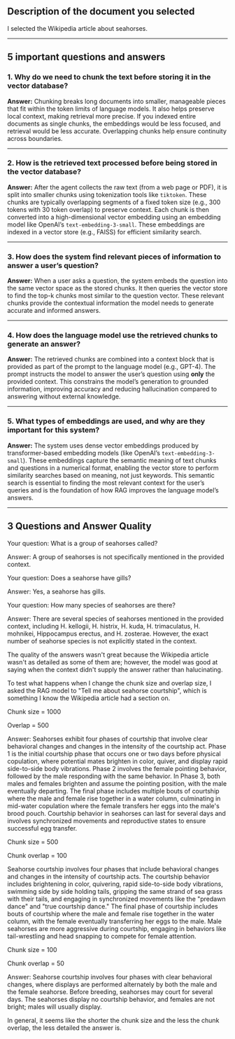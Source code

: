 ## Description of the document you selected

I selected the Wikipedia article about seahorses.


---

## 5 important questions and answers

### 1. Why do we need to chunk the text before storing it in the vector database?

**Answer:**
Chunking breaks long documents into smaller, manageable pieces that fit within the token limits of language models. It also helps preserve local context, making retrieval more precise. If you indexed entire documents as single chunks, the embeddings would be less focused, and retrieval would be less accurate. Overlapping chunks help ensure continuity across boundaries.

---

### 2. How is the retrieved text processed before being stored in the vector database?

**Answer:**
After the agent collects the raw text (from a web page or PDF), it is split into smaller chunks using tokenization tools like `tiktoken`. These chunks are typically overlapping segments of a fixed token size (e.g., 300 tokens with 30 token overlap) to preserve context. Each chunk is then converted into a high-dimensional vector embedding using an embedding model like OpenAI’s `text-embedding-3-small`. These embeddings are indexed in a vector store (e.g., FAISS) for efficient similarity search.

---

### 3. How does the system find relevant pieces of information to answer a user’s question?

**Answer:**
When a user asks a question, the system embeds the question into the same vector space as the stored chunks. It then queries the vector store to find the top-k chunks most similar to the question vector. These relevant chunks provide the contextual information the model needs to generate accurate and informed answers.

---

### 4. How does the language model use the retrieved chunks to generate an answer?

**Answer:**
The retrieved chunks are combined into a context block that is provided as part of the prompt to the language model (e.g., GPT-4). The prompt instructs the model to answer the user’s question using **only** the provided context. This constrains the model’s generation to grounded information, improving accuracy and reducing hallucination compared to answering without external knowledge.

---

### 5. What types of embeddings are used, and why are they important for this system?

**Answer:**
The system uses dense vector embeddings produced by transformer-based embedding models (like OpenAI’s `text-embedding-3-small`). These embeddings capture the semantic meaning of text chunks and questions in a numerical format, enabling the vector store to perform similarity searches based on meaning, not just keywords. This semantic search is essential to finding the most relevant context for the user’s queries and is the foundation of how RAG improves the language model’s answers.

---

## 3 Questions and Answer Quality

Your question: What is a group of seahorses called?

Answer: A group of seahorses is not specifically mentioned in the provided context.


Your question: Does a seahorse have gills?

Answer: Yes, a seahorse has gills.


Your question: How many species of seahorses are there?

Answer: There are several species of seahorses mentioned in the provided context, including H. kellogii, H. histrix, H. kuda, 
H. trimaculatus, H. mohnikei, Hippocampus erectus, and H. zosterae. However, the exact number of seahorse species is not explicitly stated in the context.

The quality of the answers wasn't great because the Wikipedia article wasn't as detailed as some of them are; however, the model was good at saying when the context didn't supply the answer rather than halucinating.

To test what happens when I change the chunk size and overlap size, I asked the RAG model to "Tell me about seahorse courtship", which is something I know the Wikipedia article had a section on.

Chunk size = 1000

Overlap = 500

Answer: Seahorses exhibit four phases of courtship that involve clear behavioral changes and changes in the intensity of the courtship act. Phase 1 is the initial courtship phase that occurs one or two days before physical copulation, where potential mates brighten in color, quiver, and display rapid side-to-side body vibrations. Phase 2 involves the female pointing behavior, followed by the male responding with the same behavior. In Phase 3, both males and females brighten and assume the pointing position, with the male eventually departing. The final phase includes multiple bouts of courtship where the male and female rise together in a water column, culminating in mid-water copulation where the female transfers her eggs into the male's brood pouch. Courtship behavior in seahorses can last for several days and involves synchronized movements and reproductive states to ensure successful egg transfer.

Chunk size = 500

Chunk overlap = 100

Seahorse courtship involves four phases that include behavioral changes and changes in the intensity of courtship acts. The courtship behavior includes brightening in color, quivering, rapid side-to-side body vibrations, swimming side by side holding tails, gripping the same strand of sea grass with their tails, and engaging in synchronized movements like the "predawn dance" and "true courtship dance." The final phase of courtship includes bouts of courtship where the male and female rise together in the water column, with the female eventually transferring her eggs to the male. Male seahorses are more aggressive during courtship, engaging in behaviors like tail-wrestling and head snapping to compete for female attention.



Chunk size = 100

Chunk overlap = 50

Answer: Seahorse courtship involves four phases with clear behavioral changes, where displays are performed alternately by both the male and the female seahorse. Before breeding, seahorses may court for several days. The seahorses display no courtship 
behavior, and females are not bright; males will usually display.


In general, it seems like the shorter the chunk size and the less the chunk overlap, the less detailed the answer is.
